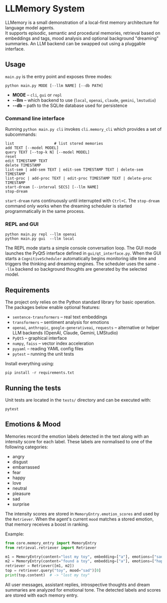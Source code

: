 # LLMemory System

LLMemory is a small demonstration of a local-first memory architecture for language model agents.  
It supports episodic, semantic and procedural memories, retrieval based on embeddings and tags, mood analysis and optional background "dreaming" summaries.  An LLM backend can be swapped out using a pluggable interface.

## Usage

`main.py` is the entry point and exposes three modes:

```
python main.py MODE [--llm NAME] [--db PATH]
```

- **MODE** – `cli`, `gui` or `repl`
- **--llm** – which backend to use (`local`, `openai`, `claude`, `gemini`, `lmstudio`)
- **--db** – path to the SQLite database used for persistence

### Command line interface

Running `python main.py cli` invokes `cli.memory_cli` which provides a set of subcommands:

```
list                  # list stored memories
add TEXT [--model MODEL]
query TEXT [--top-k N] [--model MODEL]
reset
edit TIMESTAMP TEXT
delete TIMESTAMP
list-sem | add-sem TEXT | edit-sem TIMESTAMP TEXT | delete-sem TIMESTAMP
list-proc | add-proc TEXT | edit-proc TIMESTAMP TEXT | delete-proc TIMESTAMP
start-dream [--interval SECS] [--llm NAME]
stop-dream
```

`start-dream` runs continuously until interrupted with `Ctrl+C`. The
`stop-dream` command only works when the dreaming scheduler is started
programmatically in the same process.

### REPL and GUI

```
python main.py repl --llm openai
python main.py gui  --llm local
```

The REPL mode starts a simple console conversation loop.  The GUI mode launches
the PyQt5 interface defined in `gui/qt_interface.py`. When the GUI starts a
`CognitiveScheduler` automatically begins monitoring idle time and triggers the
thinking and dreaming engines.  The scheduler uses the same `--llm` backend so
background thoughts are generated by the selected model.

## Requirements

The project only relies on the Python standard library for basic operation.  The packages below enable optional features:

- `sentence-transformers` – real text embeddings
- `transformers` – sentiment analysis for emotions
- `openai`, `anthropic`, `google-generativeai`, `requests` – alternative or helper LLM backends (OpenAI, Claude, Gemini, LMStudio)
- `PyQt5` – graphical interface
- `numpy`, `faiss` – vector index acceleration
- `pyyaml` – reading YAML config files
- `pytest` – running the unit tests

Install everything using:

```
pip install -r requirements.txt
```

## Running the tests

Unit tests are located in the `tests/` directory and can be executed with:

```
pytest
```

## Emotions & Mood

Memories record the emotion labels detected in the text along with an intensity score for each label. These labels are normalised to one of the following categories:

- angry
- disgust
- embarrassed
- fear
- happy
- love
- neutral
- pleasure
- sad
- surprise

The intensity scores are stored in `MemoryEntry.emotion_scores` and used by the `Retriever`. When the agent's current `mood` matches a stored emotion, that memory receives a boost in ranking.

Example:
```python
from core.memory_entry import MemoryEntry
from retrieval.retriever import Retriever

m1 = MemoryEntry(content="lost my toy", embedding=["a"], emotions=["sad"], emotion_scores={"sad": 0.9})
m2 = MemoryEntry(content="found a toy", embedding=["a"], emotions=["happy"], emotion_scores={"happy": 0.8})
retriever = Retriever([m1, m2])
top = retriever.query("toy", mood="sad")[0]
print(top.content)  # -> "lost my toy"
```

All user messages, assistant replies, introspective thoughts and dream
summaries are analyzed for emotional tone.  The detected labels and
scores are stored with each memory entry.
